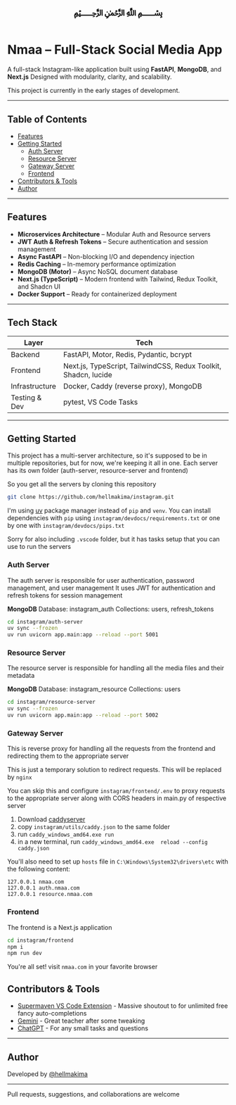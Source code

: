 <h1 align="center">﷽</h1>

# Nmaa – Full-Stack Social Media App

A full-stack Instagram-like application built using **FastAPI**, **MongoDB**, and **Next.js**
Designed with modularity, clarity, and scalability.

This project is currently in the early stages of development.

---

## Table of Contents

- [Features](#features)
- [Getting Started](#getting-started)
  - [Auth Server](#auth-server)
  - [Resource Server](#resource-server)
  - [Gateway Server](#gateway-server)
  - [Frontend](#frontend)
- [Contributors & Tools](#contributors--tools)
- [Author](#author)

---

## Features

- **Microservices Architecture** – Modular Auth and Resource servers
- **JWT Auth & Refresh Tokens** – Secure authentication and session management
- **Async FastAPI** – Non-blocking I/O and dependency injection
- **Redis Caching** – In-memory performance optimization
- **MongoDB (Motor)** – Async NoSQL document database
- **Next.js (TypeScript)** – Modern frontend with Tailwind, Redux Toolkit, and Shadcn UI
- **Docker Support** – Ready for containerized deployment

---

## Tech Stack

| Layer          | Tech                                                            |
| -------------- | --------------------------------------------------------------- |
| Backend        | FastAPI, Motor, Redis, Pydantic, bcrypt                         |
| Frontend       | Next.js, TypeScript, TailwindCSS, Redux Toolkit, Shadcn, lucide |
| Infrastructure | Docker, Caddy (reverse proxy), MongoDB                          |
| Testing & Dev  | pytest, VS Code Tasks                                           |

---

## Getting Started

This project has a multi-server architecture, so it's supposed to be in multiple repositories, but for now, we're keeping it all in one. Each server has its own folder (auth-server, resource-server and frontend)

So you get all the servers by cloning this repository

```bash
git clone https://github.com/hellmakima/instagram.git
```

I'm using [uv](https://github.com/astral-sh/uv) package manager instead of `pip` and `venv`. You can install dependencies with `pip` using `instagram/devdocs/requirements.txt` or one by one with `instagram/devdocs/pips.txt`

Sorry for also including `.vscode` folder, but it has tasks setup that you can use to run the servers

### Auth Server

The auth server is responsible for user authentication, password management, and user management
It uses JWT for authentication and refresh tokens for session management

**MongoDB**
Database: instagram_auth
Collections: users, refresh_tokens

```bash
cd instagram/auth-server
uv sync --frozen
uv run uvicorn app.main:app --reload --port 5001
```

### Resource Server

The resource server is responsible for handling all the media files and their metadata

**MongoDB**
Database: instagram_resource
Collections: users

```bash
cd instagram/resource-server
uv sync --frozen
uv run uvicorn app.main:app --reload --port 5002
```

### Gateway Server

This is reverse proxy for handling all the requests from the frontend and redirecting them to the appropriate server

This is just a temporary solution to redirect requests. This will be replaced by `nginx`

You can skip this and configure `instagram/frontend/.env` to proxy requests to the appropriate server along with CORS headers in main.py of respective server

1. Download [caddyserver](https://caddyserver.com/download)
2. copy `instagram/utils/caddy.json` to the same folder
3. run `caddy_windows_amd64.exe run`
4. in a new terminal, run `caddy_windows_amd64.exe  reload --config caddy.json`

You'll also need to set up `hosts` file in `C:\Windows\System32\drivers\etc` with the following content:

```
127.0.0.1 nmaa.com
127.0.0.1 auth.nmaa.com
127.0.0.1 resource.nmaa.com
```

### Frontend

The frontend is a Next.js application

```bash
cd instagram/frontend
npm i
npm run dev
```

You're all set!
visit `nmaa.com` in your favorite browser

## Contributors & Tools

- [Supermaven VS Code Extension](https://marketplace.visualstudio.com/items?itemName=Supermaven.supermaven) - Massive shoutout to for unlimited free fancy auto-completions
- [Gemini](https://gemini.google.com/app?hl=en-IN) - Great teacher after some tweaking
- [ChatGPT](https://chatgpt.com/?temporary-chat=true) - For any small tasks and questions

---

## Author

Developed by [@hellmakima](https://github.com/hellmakima)

---

Pull requests, suggestions, and collaborations are welcome
